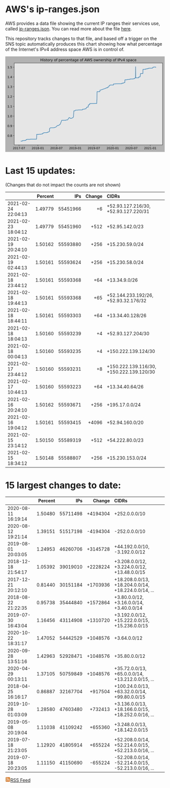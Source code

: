 # AWS's ip-ranges.json

AWS provides a data file showing the current IP ranges their
services use, called [ip-ranges.json](https://ip-ranges.amazonaws.com/ip-ranges.json).  You 
can read more about the file [here](https://docs.aws.amazon.com/general/latest/gr/aws-ip-ranges.html).

This repository tracks changes to that file, and based off a trigger on the SNS topic 
automatically produces this chart showing how what percentage of the Internet's IPv4 
address space AWS is in control of.

![History of AWS](history_count.svg)

# Last 15 updates:

(Changes that do not impact the counts are not shown)

| | Percent | IPs | Change | CIDRs |
| :--- | ---: | ---: | ---: | :--- |
| 2021-02-24 22:04:13 | 1.49779 | 55451966 | +6 | +52.93.127.216/30, +52.93.127.220/31 |
| 2021-02-23 18:04:12 | 1.49779 | 55451960 | +512 | +52.95.142.0/23 |
| 2021-02-19 20:24:10 | 1.50162 | 55593880 | +256 | +15.230.59.0/24 |
| 2021-02-19 02:44:13 | 1.50161 | 55593624 | +256 | +15.230.58.0/24 |
| 2021-02-18 23:44:12 | 1.50161 | 55593368 | +64 | +13.34.9.0/26 |
| 2021-02-18 19:44:13 | 1.50161 | 55593368 | +65 | +52.144.233.192/26, +52.93.32.176/32 |
| 2021-02-18 18:44:11 | 1.50161 | 55593303 | +64 | +13.34.40.128/26 |
| 2021-02-18 18:04:13 | 1.50160 | 55593239 | +4 | +52.93.127.204/30 |
| 2021-02-18 00:04:13 | 1.50160 | 55593235 | +4 | +150.222.139.124/30 |
| 2021-02-17 23:44:12 | 1.50160 | 55593231 | +8 | +150.222.139.116/30, +150.222.139.120/30 |
| 2021-02-17 10:44:13 | 1.50160 | 55593223 | +64 | +13.34.40.64/26 |
| 2021-02-16 20:24:10 | 1.50162 | 55593671 | +256 | +195.17.0.0/24 |
| 2021-02-16 19:04:12 | 1.50161 | 55593415 | +4096 | +52.94.160.0/20 |
| 2021-02-15 23:14:12 | 1.50150 | 55589319 | +512 | +54.222.80.0/23 |
| 2021-02-15 18:34:12 | 1.50148 | 55588807 | +256 | +15.230.153.0/24 |


# 15 largest changes to date:

| | Percent | IPs | Change | CIDRs |
| :--- | ---: | ---: | ---: | :--- |
| 2020-08-11 16:19:14 | 1.50480 | 55711498 | +4194304 | +252.0.0.0/10 |
| 2020-08-12 19:21:14 | 1.39151 | 51517198 | -4194304 | -252.0.0.0/10 |
| 2019-08-01 20:03:05 | 1.24953 | 46260706 | +3145728 | +44.192.0.0/10, -3.192.0.0/12 |
| 2018-12-18 21:54:17 | 1.05392 | 39019010 | +2228224 | +3.208.0.0/12, +3.224.0.0/12, +13.48.0.0/15 |
| 2017-12-21 20:12:10 | 0.81440 | 30151184 | +1703936 | +18.208.0.0/13, +18.204.0.0/14, +18.224.0.0/14, ... |
| 2018-08-22 21:22:35 | 0.95738 | 35444840 | +1572864 | +3.80.0.0/12, +3.16.0.0/14, +3.40.0.0/14 |
| 2019-07-30 16:43:04 | 1.16456 | 43114908 | +1310720 | +3.192.0.0/12, +15.222.0.0/15, +15.236.0.0/15 |
| 2020-10-22 18:31:17 | 1.47052 | 54442529 | +1048576 | +3.64.0.0/12 |
| 2020-09-28 13:51:16 | 1.42963 | 52928471 | +1048576 | +35.80.0.0/12 |
| 2020-04-29 00:13:11 | 1.37105 | 50759849 | +1048576 | +35.72.0.0/13, +65.0.0.0/14, +13.212.0.0/15, ... |
| 2018-04-25 16:16:17 | 0.86887 | 32167704 | +917504 | +100.24.0.0/13, +63.32.0.0/14, +99.80.0.0/15 |
| 2019-10-28 01:03:09 | 1.28580 | 47603480 | +732413 | +3.136.0.0/13, +18.166.0.0/15, +18.252.0.0/16, ... |
| 2019-05-08 20:19:04 | 1.11038 | 41109242 | +655360 | +3.248.0.0/13, +18.142.0.0/15 |
| 2019-07-18 21:23:05 | 1.12920 | 41805914 | +655224 | +52.208.0.0/14, +52.214.0.0/15, +52.213.0.0/16, ... |
| 2019-07-18 20:23:05 | 1.11150 | 41150690 | -655224 | -52.208.0.0/14, -52.214.0.0/15, -52.213.0.0/16, ... |


[![RSS Icon](rss-icon.png)RSS Feed](https://raw.githubusercontent.com/seligman/aws-ip-ranges/master/rss.xml)
